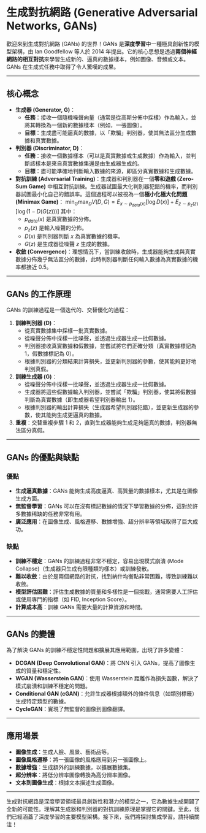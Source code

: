 # 生成對抗網路 (Generative Adversarial Networks, GANs)

歡迎來到生成對抗網路 (GANs) 的世界！GANs 是**深度學習**中一種極具創新性的模型架構，由 Ian Goodfellow 等人於 2014 年提出。它的核心思想是透過**兩個神經網路的相互對抗**來學習生成新的、逼真的數據樣本，例如圖像、音頻或文本。GANs 在生成式任務中取得了令人驚嘆的成果。

---

## 核心概念

*   **生成器 (Generator, G)**：
    *   **任務**：接收一個隨機噪聲向量（通常是從高斯分佈中採樣）作為輸入，並將其轉換為一個新的數據樣本（例如，一張圖像）。
    *   **目標**：生成盡可能逼真的數據，以「欺騙」判別器，使其無法區分生成數據和真實數據。
*   **判別器 (Discriminator, D)**：
    *   **任務**：接收一個數據樣本（可以是真實數據或生成數據）作為輸入，並判斷該樣本是來自真實數據集還是由生成器生成的。
    *   **目標**：盡可能準確地判斷輸入數據的來源，即區分真實數據和生成數據。
*   **對抗訓練 (Adversarial Training)**：生成器和判別器在一個**零和遊戲 (Zero-Sum Game)** 中相互對抗訓練。生成器試圖最大化判別器犯錯的機率，而判別器試圖最小化自己的錯誤率。這個過程可以被視為一個**極小化極大化問題 (Minimax Game)**：
    $\min_G \max_D V(D, G) = E_{x \sim p_{data}(x)}[\log D(x)] + E_{z \sim p_z(z)}[\log(1 - D(G(z)))]$
    其中：
    *   $p_{data}(x)$ 是真實數據的分佈。
    *   $p_z(z)$ 是輸入噪聲的分佈。
    *   $D(x)$ 是判別器判斷 $x$ 為真實數據的機率。
    *   $G(z)$ 是生成器從噪聲 $z$ 生成的數據。
*   **收斂 (Convergence)**：理想情況下，當訓練收斂時，生成器能夠生成與真實數據分佈幾乎無法區分的數據，此時判別器判斷任何輸入數據為真實數據的機率都接近 0.5。

---

## GANs 的工作原理

GANs 的訓練過程是一個迭代的、交替優化的過程：

1.  **訓練判別器 (D)**：
    *   從真實數據集中採樣一批真實數據。
    *   從噪聲分佈中採樣一批噪聲，並透過生成器生成一批假數據。
    *   判別器接收真實數據和假數據，並嘗試將它們正確分類（真實數據標記為 1，假數據標記為 0）。
    *   根據判別器的分類結果計算損失，並更新判別器的參數，使其能夠更好地判別真假。
2.  **訓練生成器 (G)**：
    *   從噪聲分佈中採樣一批噪聲，並透過生成器生成一批假數據。
    *   生成器將這些假數據輸入判別器，並嘗試「欺騙」判別器，使其將假數據判斷為真實數據（即生成器希望判別器輸出 1）。
    *   根據判別器的輸出計算損失（生成器希望判別器犯錯），並更新生成器的參數，使其能夠生成更逼真的數據。
3.  **重複**：交替重複步驟 1 和 2，直到生成器能夠生成足夠逼真的數據，判別器無法區分真假。

---

## GANs 的優點與缺點

### 優點

*   **生成逼真數據**：GANs 能夠生成高度逼真、高質量的數據樣本，尤其是在圖像生成方面。
*   **無監督學習**：GANs 可以在沒有標記數據的情況下學習數據的分佈，這對於許多數據稀缺的任務非常有用。
*   **廣泛應用**：在圖像生成、風格遷移、數據增強、超分辨率等領域取得了巨大成功。

### 缺點

*   **訓練不穩定**：GANs 的訓練過程非常不穩定，容易出現模式崩潰 (Mode Collapse)（生成器只生成有限種類的樣本）或訓練發散。
*   **難以收斂**：由於是兩個網路的對抗，找到納什均衡點非常困難，導致訓練難以收斂。
*   **模型評估困難**：評估生成數據的質量和多樣性是一個挑戰，通常需要人工評估或使用專門的指標（如 FID, Inception Score）。
*   **計算成本高**：訓練 GANs 需要大量的計算資源和時間。

---

## GANs 的變體

為了解決 GANs 的訓練不穩定性問題和擴展其應用範圍，出現了許多變體：

*   **DCGAN (Deep Convolutional GAN)**：將 CNN 引入 GANs，提高了圖像生成的質量和穩定性。
*   **WGAN (Wasserstein GAN)**：使用 Wasserstein 距離作為損失函數，解決了模式崩潰和訓練不穩定的問題。
*   **Conditional GAN (cGAN)**：允許生成器根據額外的條件信息（如類別標籤）生成特定類型的數據。
*   **CycleGAN**：實現了無監督的圖像到圖像翻譯。

---

## 應用場景

*   **圖像生成**：生成人臉、風景、藝術品等。
*   **圖像風格遷移**：將一張圖像的風格應用到另一張圖像上。
*   **數據增強**：生成額外的訓練數據，以擴展數據集。
*   **超分辨率**：將低分辨率圖像轉換為高分辨率圖像。
*   **文本到圖像生成**：根據文本描述生成圖像。

---

生成對抗網路是深度學習領域最具創新性和潛力的模型之一，它為數據生成開闢了全新的可能性。理解其生成器和判別器的對抗訓練原理是掌握它的關鍵。至此，我們已經涵蓋了深度學習的主要模型架構。接下來，我們將探討集成學習。請持續關注！
